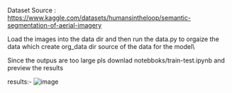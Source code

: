 Dataset Source : https://www.kaggle.com/datasets/humansintheloop/semantic-segmentation-of-aerial-imagery

Load the images into the data dir 
and then run the data.py  to orgaize the data 
which create org_data dir source of the data for the model\



Since the outpus are too large 
pls downlad notebboks/train-test.ipynb and preview the results


results:- 
![image](https://github.com/tejasajja/aerial_Imagery.segmentation/assets/112130561/259281de-1acd-4e15-98cb-54ffacb716d2)
